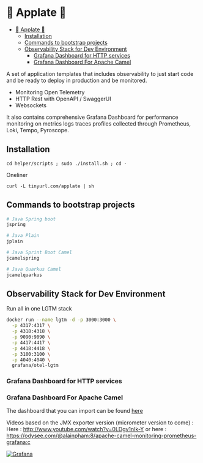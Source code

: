# 🚀 Applate 🚀

- [🚀 Applate 🚀](#-applate-)
  - [Installation](#installation)
  - [Commands to bootstrap projects](#commands-to-bootstrap-projects)
  - [Observability Stack for Dev Environment](#observability-stack-for-dev-environment)
    - [Grafana Dashboard for HTTP services](#grafana-dashboard-for-http-services)
    - [Grafana Dashboard For Apache Camel](#grafana-dashboard-for-apache-camel)

A set of application templates that includes observability to just start code and be ready to deploy in production and be monitored.
* Monitoring Open Telemetry
* HTTP Rest with OpenAPI / SwaggerUI
* Websockets

It also contains comprehensive Grafana Dashboard for performance monitoring on metrics logs traces profiles collected through Prometheus, Loki, Tempo, Pyroscope.

## Installation

```
cd helper/scripts ; sudo ./install.sh ; cd -
```

Oneliner
```
curl -L tinyurl.com/applate | sh
```

## Commands to bootstrap projects

```sh
# Java Spring boot
jspring

# Java Plain
jplain

# Java Sprint Boot Camel
jcamelspring

# Java Quarkus Camel
jcamelquarkus

```

## Observability Stack for Dev Environment

Run all in one LGTM stack

```sh
docker run --name lgtm -d -p 3000:3000 \
  -p 4317:4317 \
  -p 4318:4318 \
  -p 9090:9090 \
  -p 4417:4417 \
  -p 4418:4418 \
  -p 3100:3100 \
  -p 4040:4040 \
  grafana/otel-lgtm
```

### Grafana Dashboard for HTTP services


### Grafana Dashboard For Apache Camel

The dashboard that you can import can be found [here](observability/dashboards-for-import/app/apache-camel-micrometer.json)

Videos based on the JMX exporter version (micrometer version to come) : 
Here : http://www.youtube.com/watch?v=0LDgv1nIk-Y
or here : https://odysee.com/@alainpham:8/apache-camel-monitoring-prometheus-grafana:c 

[![Grafana](assets/grafana-dash-sample.png)](http://www.youtube.com/watch?v=0LDgv1nIk-Y)

